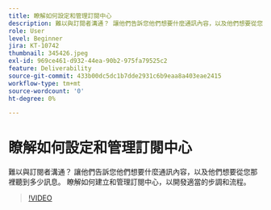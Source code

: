 ```yaml
---
title: 瞭解如何設定和管理訂閱中心
description: 難以與訂閱者溝通？ 讓他們告訴您他們想要什麼通訊內容，以及他們想要從您那裡聽到多少訊息。 瞭解如何建立和管理訂閱中心，以開發適當的步調和流程。
role: User
level: Beginner
jira: KT-10742
thumbnail: 345426.jpeg
exl-id: 969ce461-d932-44ea-90b2-975fa79525c2
feature: Deliverability
source-git-commit: 433b00dc5dc1b7dde2931c6b9eaa8a403eae2415
workflow-type: tm+mt
source-wordcount: '0'
ht-degree: 0%

---
```


# 瞭解如何設定和管理訂閱中心

難以與訂閱者溝通？ 讓他們告訴您他們想要什麼通訊內容，以及他們想要從您那裡聽到多少訊息。 瞭解如何建立和管理訂閱中心，以開發適當的步調和流程。

>[!VIDEO](https://video.tv.adobe.com/v/345426/?quality=12&learn=on)
